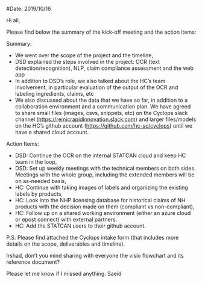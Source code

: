 #Date: 2019/10/16

Hi all,

Please find below the summary of the kick-off meeting and the action items:

Summary:

-	We went over the scope of the project and the timeline,
-	DSD explained the steps involved in the project: OCR (text detection/recognition), NLP, claim compliance assessment and the web app
-	In addition to DSD’s role, we also talked about the HC’s team involvement, in particular evaluation of the output of the OCR and labeling ingredients, claims, etc
-	We also discussed about the data that we have so far, in addition to a collaboration environment and a communication plan. We have agreed to share small files (images, csvs, snippets, etc) on the Cyclops slack channel (https://remicrapidinnovation.slack.com) and larger files/models on the HC’s github account (https://github.com/hc-sc/cyclops) until we have a shared cloud account.

Action Items:

- DSD: Continue the OCR on the internal STATCAN cloud and keep HC team in the loop,
- DSD: Set up weekly meetings with the technical members on both sides. Meetings with the whole group, including the extended members will be on as-needed basis,
- HC: Continue with taking images of labels and organizing the existing labels by products,
- HC:  Look into the NHP licensing database for historical claims of NH products with the decision made on them (compliant vs non-compliant),
- HC: Follow up on a shared working environment (either an azure cloud or epost connect) with external partners.
- HC: Add the STATCAN users to their github account.

P.S. Please find attached the Cyclops intake form (that includes more details on the scope, deliverables and timeline).

Irshad, don’t you mind sharing with everyone the visio flowchart and its reference document?

Please let me know if I missed anything.
Saeid

